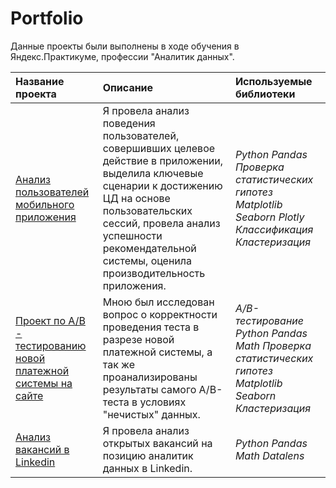 # Portfolio

Данные проекты были выполнены в ходе обучения в Яндекс.Практикуме, профессии "Аналитик данных".

| Название проекта | Описание | Используемые библиотеки | 
| :---------------------- | :---------------------- | :---------------------- |
| [Анализ пользователей мобильного приложения](mobile_app_users)| Я провела анализ поведения пользователей, совершивших целевое действие в приложении, выделила ключевые сценарии к достижению ЦД на основе пользовательских сессий, провела анализ успешности рекомендательной системы, оценила производительность приложения.| *Python* *Pandas* *Проверка статистических гипотез* *Matplotlib* *Seaborn* *Plotly* *Классификация* <br> *Кластеризация*|
| [Проект по А/В - тестированию новой платежной системы на сайте](ab_test_new_pay_system)| Мною был исследован вопрос о корректности проведения теста в разрезе новой платежной системы, а так же проанализированы результаты самого А/B-теста в условиях "нечистых" данных. | *A/B-тестирование* *Python* *Pandas* *Math* *Проверка статистических гипотез* *Matplotlib* *Seaborn* *Кластеризация*|36
| [Анализ вакансий в Linkedin](analysis_linkedin)| Я провела анализ открытых вакансий на позицию аналитик данных в Linkedin. | *Python* *Pandas* *Math* *Datalens*|36
